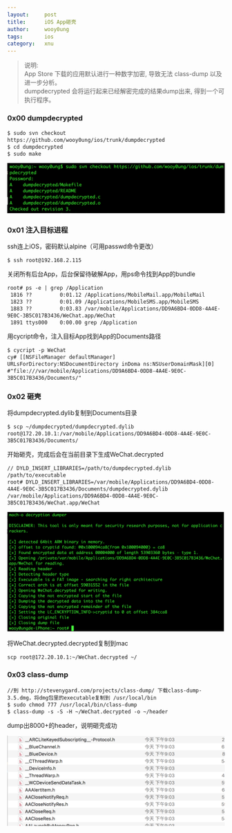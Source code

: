 ```yaml
---
layout:     post
title:      iOS App砸壳
author:     wooy0ung
tags: 		ios
category:  	xnu
---
```



>说明:  
>App Store 下载的应用默认进行一种数字加密, 导致无法 class-dump 以及进一步分析。  
>dumpdecrypted 会将运行起来已经解密完成的结果dump出来, 得到一个可执行程序。  
<!-- more -->


### 0x00 dumpdecrypted

```
$ sudo svn checkout https://github.com/wooy0ung/ios/trunk/dumpdecrypted
$ cd dumpdecrypted
$ sudo make
```

![](/assets/img/xnu/2017-06-15-ios-app-decrypt/0x00.png)


### 0x01 注入目标进程

ssh连上iOS，密码默认alpine（可用passwd命令更改）

```
$ ssh root@192.168.2.115
```

关闭所有后台App，后台保留待破解App，用ps命令找到App的bundle

```
root# ps -e | grep /Application
 1816 ??         0:01.12 /Applications/MobileMail.app/MobileMail
 1823 ??         0:01.09 /Applications/MobileSMS.app/MobileSMS
 1883 ??         0:03.83 /var/mobile/Applications/DD9A6BD4-0DD8-4A4E-9E0C-3B5C017B3436/WeChat.app/WeChat
 1891 ttys000    0:00.00 grep /Application
```

用cycript命令，注入目标App找到App的Documents路径

```
$ cycript -p WeChat
cy# [[NSFileManager defaultManager] URLsForDirectory:NSDocumentDirectory inDoma ns:NSUserDomainMask][0]
#"file:///var/mobile/Applications/DD9A6BD4-0DD8-4A4E-9E0C-3B5C017B3436/Documents/"
```


### 0x02 砸壳

将dumpdecrypted.dylib复制到Documents目录

```
$ scp ~/dumpdecrypted/dumpdecrypted.dylib root@172.20.10.1:/var/mobile/Applications/DD9A6BD4-0DD8-4A4E-9E0C-3B5C017B3436/Documents/
```

开始砸壳，完成后会在当前目录下生成WeChat.decrypted

```
// DYLD_INSERT_LIBRARIES=/path/to/dumpdecrypted.dylib /path/to/executable
root# DYLD_INSERT_LIBRARIES=/var/mobile/Applications/DD9A6BD4-0DD8-4A4E-9E0C-3B5C017B3436/Documents/dumpdecrypted.dylib /var/mobile/Applications/DD9A6BD4-0DD8-4A4E-9E0C-3B5C017B3436/WeChat.app/WeChat
```

![](/assets/img/xnu/2017-06-15-ios-app-decrypt/0x01.png)

将WeChat.decrypted.decrypted复制到mac

```
scp root@172.20.10.1:~/WeChat.decrypted ~/
```

### 0x03 class-dump

```
//到 http://stevenygard.com/projects/class-dump/ 下载class-dump-3.5.dmg，将dmg包里的executable复制到 /usr/local/bin
$ sudo chmod 777 /usr/local/bin/class-dump
$ class-dump -s -S -H ~/WeChat.decrypted -o ~/header
```

dump出8000+的header，说明砸壳成功

![](/assets/img/xnu/2017-06-15-ios-app-decrypt/0x02.png)